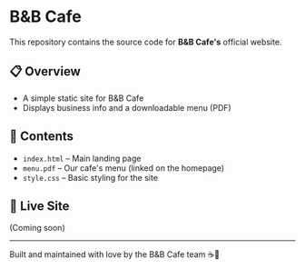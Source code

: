 # B&B Cafe

This repository contains the source code for **B&B Cafe's** official website.

## 📋 Overview
- A simple static site for B&B Cafe
- Displays business info and a downloadable menu (PDF)

## 📁 Contents
- `index.html` – Main landing page
- `menu.pdf` – Our cafe's menu (linked on the homepage)
- `style.css` – Basic styling for the site

## 🔗 Live Site
(Coming soon)

---

Built and maintained with love by the B&B Cafe team ☕🥐

